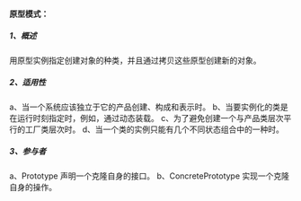 #### **原型模式：**

##### 1、概述

用原型实例指定创建对象的种类，并且通过拷贝这些原型创建新的对象。

##### 2、适用性

a、当一个系统应该独立于它的产品创建、构成和表示时。
b、当要实例化的类是在运行时刻指定时，例如，通过动态装载。
c、为了避免创建一个与产品类层次平行的工厂类层次时。
d、当一个类的实例只能有几个不同状态组合中的一种时。

##### 3、参与者

a、Prototype 声明一个克隆自身的接口。
b、ConcretePrototype 实现一个克隆自身的操作。

